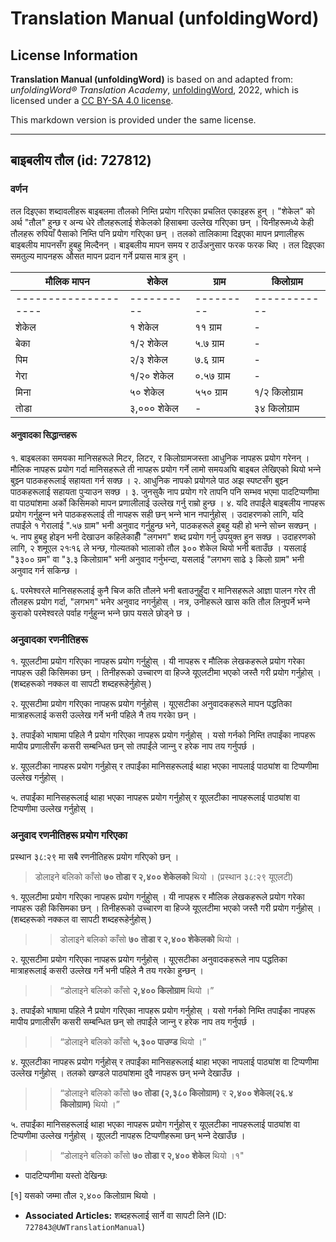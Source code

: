 # Translation Manual (unfoldingWord)

## License Information

**Translation Manual (unfoldingWord)** is based on and adapted from: _unfoldingWord® Translation Academy_, [unfoldingWord](https://unfoldingword.org/utw), 2022, which is licensed under a [CC BY-SA 4.0 license](https://creativecommons.org/licenses/by-sa/4.0/legalcode.en).

This markdown version is provided under the same license.



--------------------------------

## बाइबलीय तौल (id: 727812)

### वर्णन

तल दिइएका शब्दावलीहरू बाइबलमा तौलको निम्ति प्रयोग गरिएका प्रचलित एकाइहरू हुन् । "शेकेल" को अर्थ "तौल" हुन्छ र अन्य धेरे तौलहरूलाई शेकेलको हिसाबमा उल्लेख गरिएका छन् । यिनीहरूमध्ये केही तौलहरू रुपियाँ पैसाको निम्ति पनि प्रयोग गरिएका छन् । तलको तालिकामा दिइएका मापन प्रणालीहरू बाइबलीय मापनसँग हुबहु मिल्दैनन् । बाइबलीय मापन समय र ठाउँअनुसार फरक फरक थिए । तल दिइएका समतुल्य मापनहरू औसत मापन प्रदान गर्ने प्रयास मात्र हुन् ।

| मौलिक मापन | शेकेल | ग्राम | किलोग्राम |
| --- | --- | --- | --- |
| \-\-\-\-\-\-\-\-\-\-\-\-\-\-\-\-\-\-\-\- | \-\-\-\-\-\-\-\-\-\- | \-\-\-\-\-\-\-\-\- | \-\-\-\-\-\-\-\-\-\-\-\- |
| शेकेल | १ शेकेल | ११ ग्राम | \- |
| बेका | १/२ शेकेल | ५.७ ग्राम | \- |
| पिम | २/३ शेकेल | ७.६ ग्राम | \- |
| गेरा | १/२० शेकेल | ०.५७ ग्राम | \- |
| मिना | ५० शेकेल | ५५० ग्राम | १/२ किलोग्राम |
| तोडा | ३,००० शेकेल | \- | ३४ किलोग्राम |  |

#### अनुवादका सिद्धान्तहरू

१. बाइबलका समयका मानिसहरूले मिटर, लिटर, र किलोग्रामजस्ता आधुनिक नापहरू प्रयोग गरेनन् । मौलिक नापहरू प्रयोग गर्दा मानिसहरूले ती नापहरू प्रयोग गर्ने लामो समयअघि बाइबल लेखिएको थियो भन्‍ने बुझ्‍न पाठकहरूलाई सहायता गर्न सक्छ । २. आधुनिक नापको प्रयोगले पाठ अझ स्पष्टसँग बुझ्‍न पाठकहरूलाई सहायता पुर्‍याउन सक्छ । ३. जुनसुकै नाप प्रयोग गरे तापनि पनि सम्भव भएमा पादटिप्पणीमा वा पाठ्यांशमा अर्को किसिमको मापन प्रणालीलाई उल्लेख गर्नु राम्रो हुन्छ । ४. यदि तपाईंले बाइबलीय नापहरू प्रयोग गर्नुहुन्‍न भने पाठकहरूलाई ती नापहरू सही छन् भन्‍ने भान नपार्नुहोस् । उदाहरणको लागि, यदि तपाईंले १ गेरालाई ".५७ ग्राम" भनी अनुवाद गर्नुहुन्छ भने, पाठकहरूले हुबहु यही हो भन्‍ने सोच्‍न सक्छन् । ५. नाप हुबहु होइन भनी देखाउन कहिलेकाहीँ "लगभग" शब्द प्रयोग गर्नु उपयुक्त हुन सक्छ । उदाहरणको लागि, २ शमूएल २१ः१६ ले भन्छ, गोल्यतको भालाको तौल ३०० शेकेल थियो भनी बताउँछ । यसलाई "३३०० ग्रम" वा "३.३ किलोग्राम" भनी अनुवाद गर्नुभन्दा, यसलाई "लगभग साढे ३ किलो ग्राम" भनी अनुवाद गर्न सकिन्छ ।

६. परमेश्‍वरले मानिसहरूलाई कुनै चिज कति तौलने भनी बताउनुहुँदा र मानिसहरूले आज्ञा पालन गरेर ती तौलहरू प्रयोग गर्दा, "लगभग" भनेर अनुवाद नगर्नुहोस् । नत्र, उनीहरूले खास कति तौल लिनुपर्ने भन्‍ने कुराको परमेश्‍वरले पर्वाह गर्नुहुन्‍न भन्‍ने छाप यसले छोड्ने छ ।

### अनुवादका रणनीतिहरू

१. यूएलटीमा प्रयोग गरिएका नापहरू प्रयोग गर्नुहुोस् । यी नापहरू र मौलिक लेखकहरूले प्रयोग गरेका नापहरू उही किसिमका छन् । तिनीहरूको उच्चारण वा हिज्‍जे यूएलटीमा भएको जस्तै गरी प्रयोग गर्नुहोस् । (शब्दहरूको नक्कल वा सापटी शब्दहरूहेर्नुहोस् )

२. यूएसटीमा प्रयोग गरिएका नापहरू प्रयोग गर्नुहोस् । यूएसटीका अनुवादकहरूले मापन पद्धतिका मात्राहरूलाई कसरी उल्लेख गर्ने भनी पहिले नै तय गरकेा छन् ।

३. तपाईंको भाषामा पहिले नै प्रयोग गरिएका नापहरू प्रयोग गर्नुहोस् । यसो गर्नको निम्ति तपाईंका नापहरू मापीय प्रणालीसँग कसरी सम्बन्धित छन् सो तपाईंले जान्‍नु र हरेक नाप तय गर्नुपर्छ ।

४. यूएलटीका नापहरू प्रयोग गर्नुहोस् र तपाईंका मानिसहरूलाई थाहा भएका नापलाई पाठ्यांश वा टिप्पणीमा उल्लेख गर्नुहोस् ।

५. तपाईंका मानिसहरूलाई थाहा भएका नापहरू प्रयोग गर्नुहोस् र यूएलटीका नापहरूलाई पाठ्यांश वा टिप्पणीमा उल्लेख गर्नुहोस् ।

### अनुवाद रणनीतिहरू प्रयोग गरिएका

प्रस्थान ३८:२९ मा सबै रणनीतिहरू प्रयोग गरिएको छन् ।

> डोलाइने बलिको काँसो **७० तोडा र २,४०० शेकेलको** थियो । (प्रस्थान ३८:२९ यूएलटी)

१. यूएलटीमा प्रयोग गरिएका नापहरू प्रयोग गर्नुहुोस् । यी नापहरू र मौलिक लेखकहरूले प्रयोग गरेका नापहरू उही किसिमका छन् । तिनीहरूको उच्चारण वा हिज्‍जे यूएलटीमा भएको जस्तै गरी प्रयोग गर्नुहोस् । (शब्दहरूको नक्कल वा सापटी शब्दहरूहेर्नुहोस् )

> > डोलाइने बलिको काँसो **७० तोडा र २,४०० शेकेलको** थियो ।

२. यूएसटीमा प्रयोग गरिएका नापहरू प्रयोग गर्नुहोस् । यूएसटीका अनुवादकहरूले नाप पद्धतिका मात्राहरूलाई कसरी उल्लेख गर्ने भनी पहिले नै तय गरकेा हुन्छन् ।

> > “डोलाइने बलिको काँसो **२,४०० किलोग्राम** थियो ।”

३. तपाईंको भाषामा पहिले नै प्रयोग गरिएका नापहरू प्रयोग गर्नुहोस् । यसो गर्नको निम्ति तपाईंका नापहरू मापीय प्रणालीसँग कसरी सम्बन्धित छन् सो तपाईंले जान्‍नु र हरेक नाप तय गर्नुपर्छ ।

> > “डोलाइने बलिको काँसो **५,३०० पाउण्ड** थियो ।”

४. यूएलटीका नापहरू प्रयोग गर्नुहोस् र तपाईंका मानिसहरूलाई थाहा भएका नापलाई पाठ्यांश वा टिप्पणीमा उल्लेख गर्नुहोस् । तलको खण्डले पाठ्यांशमा दुवै नापहरू छन् भन्‍ने देखाउँछ ।

> > “डोलाइने बलिको काँसो **७० तोडा (२,३८० किलोग्राम)** र **२,४०० शेकेल(२६.४ किलोग्राम)** थियो ।”

५. तपाईंका मानिसहरूलाई थाहा भएका नापहरू प्रयोग गर्नुहोस् र यूएलटीका नापहरूलाई पाठ्यांश वा टिप्पणीमा उल्लेख गर्नुहोस् । यूएलटी नापहरू टिप्‍पणीहरूमा छन् भन्‍ने देखाउँछ ।

> > “डोलाइने बलिको काँसो **७० तोडा र २,४०० शेकेल** थियो ।१"

* पादटिप्पणीमा यस्तो देखिन्छः

\[१] यसको जम्मा तौल २,४०० किलोग्राम थियो ।

* **Associated Articles:** शब्दहरूलाई सार्ने वा सापटी लिने (ID: `727843@UWTranslationManual`)

